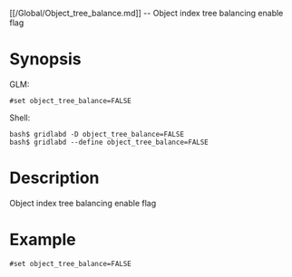 [[/Global/Object_tree_balance.md]] -- Object index tree balancing enable flag

# Synopsis
GLM:
~~~
#set object_tree_balance=FALSE
~~~
Shell:
~~~
bash$ gridlabd -D object_tree_balance=FALSE
bash$ gridlabd --define object_tree_balance=FALSE
~~~

# Description

Object index tree balancing enable flag

# Example

~~~
#set object_tree_balance=FALSE
~~~
